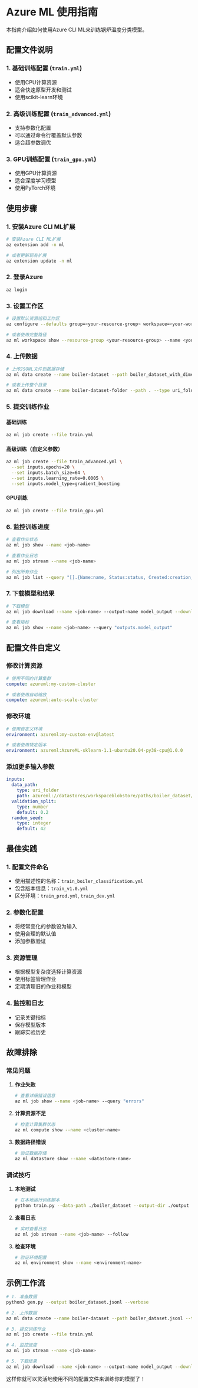 # Azure ML 使用指南

本指南介绍如何使用Azure CLI ML来训练锅炉温度分类模型。

## 配置文件说明

### 1. 基础训练配置 (`train.yml`)
- 使用CPU计算资源
- 适合快速原型开发和测试
- 使用scikit-learn环境

### 2. 高级训练配置 (`train_advanced.yml`)
- 支持参数化配置
- 可以通过命令行覆盖默认参数
- 适合超参数调优

### 3. GPU训练配置 (`train_gpu.yml`)
- 使用GPU计算资源
- 适合深度学习模型
- 使用PyTorch环境

## 使用步骤

### 1. 安装Azure CLI ML扩展

```bash
# 安装Azure CLI ML扩展
az extension add -n ml

# 或者更新现有扩展
az extension update -n ml
```

### 2. 登录Azure

```bash
az login
```

### 3. 设置工作区

```bash
# 设置默认资源组和工作区
az configure --defaults group=<your-resource-group> workspace=<your-workspace>

# 或者使用完整路径
az ml workspace show --resource-group <your-resource-group> --name <your-workspace>
```

### 4. 上传数据

```bash
# 上传JSONL文件到数据存储
az ml data create --name boiler-dataset --path boiler_dataset_with_dimensions.jsonl --type uri_file

# 或者上传整个目录
az ml data create --name boiler-dataset-folder --path . --type uri_folder
```

### 5. 提交训练作业

#### 基础训练
```bash
az ml job create --file train.yml
```

#### 高级训练（自定义参数）
```bash
az ml job create --file train_advanced.yml \
  --set inputs.epochs=20 \
  --set inputs.batch_size=64 \
  --set inputs.learning_rate=0.0005 \
  --set inputs.model_type=gradient_boosting
```

#### GPU训练
```bash
az ml job create --file train_gpu.yml
```

### 6. 监控训练进度

```bash
# 查看作业状态
az ml job show --name <job-name>

# 查看作业日志
az ml job stream --name <job-name>

# 列出所有作业
az ml job list --query "[].{Name:name, Status:status, Created:creation_context.created_at}"
```

### 7. 下载模型和结果

```bash
# 下载模型
az ml job download --name <job-name> --output-name model_output --download-path ./models

# 查看指标
az ml job show --name <job-name> --query "outputs.model_output"
```

## 配置文件自定义

### 修改计算资源
```yaml
# 使用不同的计算集群
compute: azureml:my-custom-cluster

# 或者使用自动缩放
compute: azureml:auto-scale-cluster
```

### 修改环境
```yaml
# 使用自定义环境
environment: azureml:my-custom-env@latest

# 或者使用特定版本
environment: azureml:AzureML-sklearn-1.1-ubuntu20.04-py38-cpu@1.0.0
```

### 添加更多输入参数
```yaml
inputs:
  data_path:
    type: uri_folder
    path: azureml://datastores/workspaceblobstore/paths/boiler_dataset/
  validation_split:
    type: number
    default: 0.2
  random_seed:
    type: integer
    default: 42
```

## 最佳实践

### 1. 配置文件命名
- 使用描述性的名称：`train_boiler_classification.yml`
- 包含版本信息：`train_v1.0.yml`
- 区分环境：`train_prod.yml`, `train_dev.yml`

### 2. 参数化配置
- 将经常变化的参数设为输入
- 使用合理的默认值
- 添加参数验证

### 3. 资源管理
- 根据模型复杂度选择计算资源
- 使用标签管理作业
- 定期清理旧的作业和模型

### 4. 监控和日志
- 记录关键指标
- 保存模型版本
- 跟踪实验历史

## 故障排除

### 常见问题

1. **作业失败**
   ```bash
   # 查看详细错误信息
   az ml job show --name <job-name> --query "errors"
   ```

2. **计算资源不足**
   ```bash
   # 检查计算集群状态
   az ml compute show --name <cluster-name>
   ```

3. **数据路径错误**
   ```bash
   # 验证数据存储
   az ml datastore show --name <datastore-name>
   ```

### 调试技巧

1. **本地测试**
   ```bash
   # 在本地运行训练脚本
   python train.py --data-path ./boiler_dataset --output-dir ./output
   ```

2. **查看日志**
   ```bash
   # 实时查看日志
   az ml job stream --name <job-name> --follow
   ```

3. **检查环境**
   ```bash
   # 验证环境配置
   az ml environment show --name <environment-name>
   ```

## 示例工作流

```bash
# 1. 准备数据
python3 gen.py --output boiler_dataset.jsonl --verbose

# 2. 上传数据
az ml data create --name boiler-dataset --path boiler_dataset.jsonl --type uri_file

# 3. 提交训练作业
az ml job create --file train.yml

# 4. 监控进度
az ml job stream --name <job-name>

# 5. 下载结果
az ml job download --name <job-name> --output-name model_output --download-path ./models
```

这样你就可以灵活地使用不同的配置文件来训练你的模型了！ 